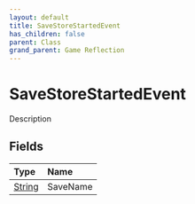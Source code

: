 ```yaml
---
layout: default
title: SaveStoreStartedEvent
has_children: false
parent: Class
grand_parent: Game Reflection
---
```

# SaveStoreStartedEvent
Description 

## Fields

| Type | Name |
|:----------|:--------------|
| [String](/riftbreaker-wiki/docs/game-reflection/components/string/) | SaveName |

